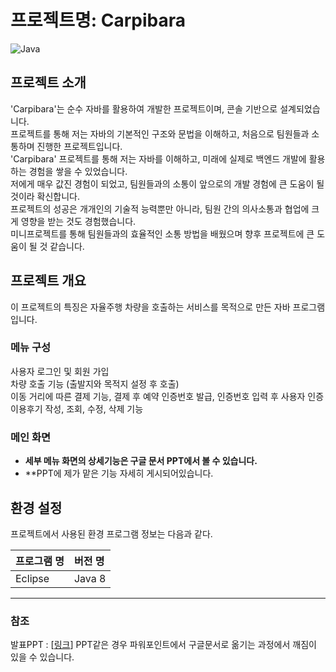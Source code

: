 # 프로젝트명: Carpibara

![Java](https://img.shields.io/badge/java-%23ED8B00.svg?style=for-the-badge&logo=openjdk&logoColor=white) <br />


## 프로젝트 소개

'Carpibara'는 순수 자바를 활용하여 개발한 프로젝트이며, 콘솔 기반으로 설계되었습니다. <br />
프로젝트를 통해 저는 자바의 기본적인 구조와 문법을 이해하고, 처음으로 팀원들과 소통하며 진행한 프로젝트입니다.  <br />
'Carpibara' 프로젝트를 통해 저는 자바를 이해하고, 미래에 실제로 백엔드 개발에 활용하는 경험을 쌓을 수 있었습니다.  <br />
저에게 매우 값진 경험이 되었고, 팀원들과의 소통이 앞으로의 개발 경험에 큰 도움이 될 것이라 확신합니다.  <br />
프로젝트의 성공은 개개인의 기술적 능력뿐만 아니라, 팀원 간의 의사소통과 협업에 크게 영향을 받는 것도 경험했습니다. <br />
미니프로젝트를 통해 팀원들과의 효율적인 소통 방법을 배웠으며 향후 프로젝트에 큰 도움이 될 것 같습니다. <br />


## 프로젝트 개요

이 프로젝트의 특징은 자율주행 차량을 호출하는 서비스를 목적으로 만든 자바 프로그램입니다. <br />

### 메뉴 구성

사용자 로그인 및 회원 가입  <br />
차량 호출 기능 (출발지와 목적지 설정 후 호출)  <br />
이동 거리에 따른 결제 기능, 결제 후 예약 인증번호 발급, 인증번호 입력 후 사용자 인증  <br />
이용후기 작성, 조회, 수정, 삭제 기능  <br />

### 메인 화면


- **세부 메뉴 화면의 상세기능은 구글 문서 PPT에서 볼 수 있습니다.**
- **PPT에 제가 맡은 기능 자세히 게시되어있습니다.


## 환경 설정

프로젝트에서 사용된 환경 프로그램 정보는 다음과 같다.

| 프로그램 명 | 버전 명  |
| :---------- | :------- |
| Eclipse	    | Java 8   |


---

### 참조

발표PPT : [[링크](https://docs.google.com/presentation/d/e/2PACX-1vRt1IH_ObchimtJcwiYCZN3KiTdET9hcN6tVSs-pJ2udPDf5QCIGFyzdyNdFF1fDM6SZZd0d_KRtmIH/pub?start=false&loop=false&delayms=3000)]
PPT같은 경우 파워포인트에서 구글문서로 옮기는 과정에서 깨짐이 있을 수 있습니다.


